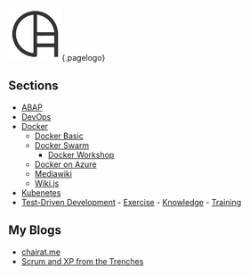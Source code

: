 <!-- TITLE: Home -->
<!-- SUBTITLE: Welcome to Wiki.chairat.me! -->

![Wiki](/uploads/logo/logo-96.png "Wiki"){.pagelogo}
## Sections
- [ABAP](abap)
- [DevOps](devops)
- [Docker](docker)
    - [Docker Basic](docker)
    - [Docker Swarm](docker/swarm)
	  - [Docker Workshop](docker/workshop)
  	- [Docker on Azure](docker/azure)
  	- [Mediawiki](docker/mediawiki)
  	- [Wiki.js](https://hub.docker.com/r/pacroy/wikijs/)
- [Kubenetes](k8s)
- [Test-Driven Development](tdd)
	  - [Exercise](tdd/exercises)
	  - [Knowledge](tdd/knowledge)
	  - [Training](tdd/training)

## My Blogs

- [chairat.me](http://chairat.me)
- [Scrum and XP from the Trenches](https://pacroy.github.io/scrum/)